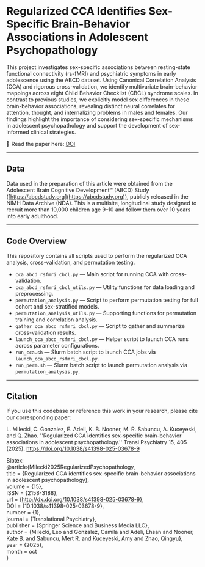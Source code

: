 # Regularized CCA Identifies Sex-Specific Brain-Behavior Associations in Adolescent Psychopathology

This project investigates sex-specific associations between resting-state functional connectivity (rs-fMRI) and psychiatric symptoms in early adolescence using the ABCD dataset. Using Canonical Correlation Analysis (CCA) and rigorous cross-validation, we identify multivariate brain-behavior mappings across eight Child Behavior Checklist (CBCL) syndrome scales. In contrast to previous studies, we explicitly model sex differences in these brain-behavior associations, revealing distinct neural correlates for attention, thought, and internalizing problems in males and females. Our findings highlight the importance of considering sex-specific mechanisms in adolescent psychopathology and support the development of sex-informed clinical strategies.

📄 Read the paper here: [DOI](https://doi.org/10.1038/s41398-025-03678-9)

---

## Data

Data used in the preparation of this article were obtained from the Adolescent Brain Cognitive Development℠ (ABCD) Study ([https://abcdstudy.org](https://abcdstudy.org)), publicly released in the NIMH Data Archive (NDA). This is a multisite, longitudinal study designed to recruit more than 10,000 children age 9–10 and follow them over 10 years into early adulthood.

---

## Code Overview

This repository contains all scripts used to perform the regularized CCA analysis, cross-validation, and permutation testing.

- `cca_abcd_rsfmri_cbcl.py` — Main script for running CCA with cross-validation.
- `cca_abcd_rsfmri_cbcl_utils.py` — Utility functions for data loading and preprocessing.
- `permutation_analysis.py` — Script to perform permutation testing for full cohort and sex-stratified models.
- `permutation_analysis_utils.py` — Supporting functions for permutation training and correlation analysis.
- `gather_cca_abcd_rsfmri_cbcl.py` — Script to gather and summarize cross-validation results.
- `launch_cca_abcd_rsfmri_cbcl.py` — Helper script to launch CCA runs across parameter configurations.
- `run_cca.sh` — Slurm batch script to launch CCA jobs via `launch_cca_abcd_rsfmri_cbcl.py`.
- `run_perm.sh` — Slurm batch script to launch permutation analysis via `permutation_analysis.py`.

---

## Citation

If you use this codebase or reference this work in your research, please cite our corresponding paper:

L. Milecki, C. Gonzalez, E. Adeli, K. B. Nooner, M. R. Sabuncu, A. Kuceyeski, and Q. Zhao. ''Regularized CCA identifies sex-specific brain-behavior associations in adolescent psychopathology.'' Transl Psychiatry 15, 405 (2025). https://doi.org/10.1038/s41398-025-03678-9

Bibtex:   
@article{Milecki2025RegularizedPsychopathology,  
  title = {Regularized CCA identifies sex-specific brain-behavior associations in adolescent psychopathology},  
  volume = {15},  
  ISSN = {2158-3188},  
  url = {http://dx.doi.org/10.1038/s41398-025-03678-9},  
  DOI = {10.1038/s41398-025-03678-9},  
  number = {1},  
  journal = {Translational Psychiatry},  
  publisher = {Springer Science and Business Media LLC},  
  author = {Milecki,  Leo and Gonzalez,  Camila and Adeli,  Ehsan and Nooner,  Kate B. and Sabuncu,  Mert R. and Kuceyeski,  Amy and Zhao,  Qingyu},  
  year = {2025},  
  month = oct   
}
